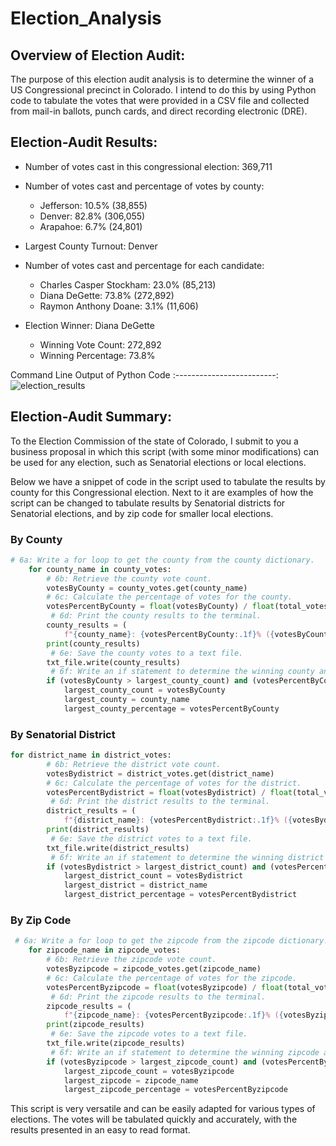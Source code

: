 # Election_Analysis

## Overview of Election Audit: 
The purpose of this election audit analysis is to determine the winner of a US Congressional precinct in Colorado.  I intend to do this by using Python code to tabulate the votes that were provided in a CSV file and collected from mail-in ballots, punch cards, and direct recording electronic (DRE).

## Election-Audit Results: 

* Number of votes cast in this congressional election: 369,711

* Number of votes cast and percentage of votes by county:
  * Jefferson: 10.5% (38,855)
  * Denver: 82.8% (306,055)
  * Arapahoe: 6.7% (24,801)
   
* Largest County Turnout: Denver

* Number of votes cast and percentage for each candidate:
  * Charles Casper Stockham: 23.0% (85,213)
  * Diana DeGette: 73.8% (272,892)
  * Raymon Anthony Doane: 3.1% (11,606)

* Election Winner: Diana DeGette
  * Winning Vote Count: 272,892
  * Winning Percentage: 73.8%

Command Line Output of Python Code
:-------------------------:
![election_results](https://user-images.githubusercontent.com/85706721/126080344-cf284302-fad9-4705-a88f-cb1bb555ab35.png)


## Election-Audit Summary: 
To the Election Commission of the state of Colorado, I submit to you a business proposal in which this script (with some minor modifications) can be used for any election, such as Senatorial elections or local elections.

Below we have a snippet of code in the script used to tabulate the results by county for this Congressional election.  Next to it are examples of how the script can be changed to tabulate results by Senatorial districts for Senatorial elections, and by zip code for smaller local elections.

### By County 
```python
# 6a: Write a for loop to get the county from the county dictionary.
    for county_name in county_votes:
        # 6b: Retrieve the county vote count.
        votesByCounty = county_votes.get(county_name)
        # 6c: Calculate the percentage of votes for the county.
        votesPercentByCounty = float(votesByCounty) / float(total_votes) * 100
         # 6d: Print the county results to the terminal.
        county_results = (
            f"{county_name}: {votesPercentByCounty:.1f}% ({votesByCounty:,})\n")
        print(county_results)
         # 6e: Save the county votes to a text file.
        txt_file.write(county_results)
         # 6f: Write an if statement to determine the winning county and get its vote count.
        if (votesByCounty > largest_county_count) and (votesPercentByCounty > largest_county_percentage):
            largest_county_count = votesByCounty
            largest_county = county_name
            largest_county_percentage = votesPercentByCounty
```

### By Senatorial District
```python
for district_name in district_votes:
        # 6b: Retrieve the district vote count.
        votesBydistrict = district_votes.get(district_name)
        # 6c: Calculate the percentage of votes for the district.
        votesPercentBydistrict = float(votesBydistrict) / float(total_votes) * 100
         # 6d: Print the district results to the terminal.
        district_results = (
            f"{district_name}: {votesPercentBydistrict:.1f}% ({votesBydistrict:,})\n")
        print(district_results)
         # 6e: Save the district votes to a text file.
        txt_file.write(district_results)
         # 6f: Write an if statement to determine the winning district and get its vote count.
        if (votesBydistrict > largest_district_count) and (votesPercentBydistrict > largest_district_percentage):
            largest_district_count = votesBydistrict
            largest_district = district_name
            largest_district_percentage = votesPercentBydistrict
```



### By Zip Code
```python
 # 6a: Write a for loop to get the zipcode from the zipcode dictionary.
    for zipcode_name in zipcode_votes:
        # 6b: Retrieve the zipcode vote count.
        votesByzipcode = zipcode_votes.get(zipcode_name)
        # 6c: Calculate the percentage of votes for the zipcode.
        votesPercentByzipcode = float(votesByzipcode) / float(total_votes) * 100
         # 6d: Print the zipcode results to the terminal.
        zipcode_results = (
            f"{zipcode_name}: {votesPercentByzipcode:.1f}% ({votesByzipcode:,})\n")
        print(zipcode_results)
         # 6e: Save the zipcode votes to a text file.
        txt_file.write(zipcode_results)
         # 6f: Write an if statement to determine the winning zipcode and get its vote count.
        if (votesByzipcode > largest_zipcode_count) and (votesPercentByzipcode > largest_zipcode_percentage):
            largest_zipcode_count = votesByzipcode
            largest_zipcode = zipcode_name
            largest_zipcode_percentage = votesPercentByzipcode
```

This script is very versatile and can be easily adapted for various types of elections.  The votes will be tabulated quickly and accurately, with the results presented in an easy to read format.
